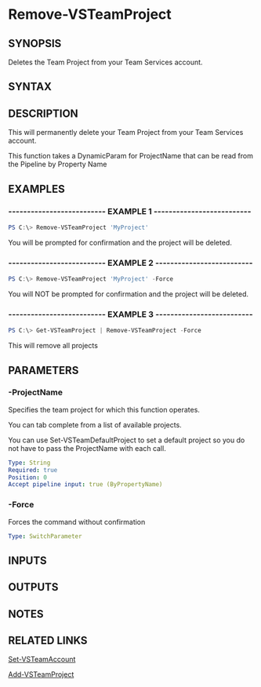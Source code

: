 


# Remove-VSTeamProject

## SYNOPSIS

Deletes the Team Project from your Team Services account.

## SYNTAX

## DESCRIPTION

This will permanently delete your Team Project from your Team Services account.

This function takes a DynamicParam for ProjectName that can be read from the Pipeline by Property Name

## EXAMPLES

### -------------------------- EXAMPLE 1 --------------------------

```PowerShell
PS C:\> Remove-VSTeamProject 'MyProject'
```

You will be prompted for confirmation and the project will be deleted.

### -------------------------- EXAMPLE 2 --------------------------

```PowerShell
PS C:\> Remove-VSTeamProject 'MyProject' -Force
```

You will NOT be prompted for confirmation and the project will be deleted.

### -------------------------- EXAMPLE 3 --------------------------

```PowerShell
PS C:\> Get-VSTeamProject | Remove-VSTeamProject -Force
```

This will remove all projects

## PARAMETERS

### -ProjectName

Specifies the team project for which this function operates.

You can tab complete from a list of available projects.

You can use Set-VSTeamDefaultProject to set a default project so
you do not have to pass the ProjectName with each call.

```yaml
Type: String
Required: true
Position: 0
Accept pipeline input: true (ByPropertyName)
```

### -Force

Forces the command without confirmation

```yaml
Type: SwitchParameter
```

## INPUTS

## OUTPUTS

## NOTES

## RELATED LINKS

[Set-VSTeamAccount](Set-VSTeamAccount.md)

[Add-VSTeamProject](Add-VSTeamProject.md)

